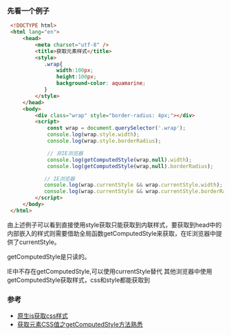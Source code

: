 ### 先看一个例子
```html
 <!DOCTYPE html>
 <html lang="en">
     <head>
         <meta charset="utf-8" />
         <title>获取元素样式</title>
         <style>
            .wrap{
                width:100px;
                height:100px;
                background-color: aquamarine;
            }
         </style>
     </head>
     <body>
         <div class="wrap" style="border-radius: 4px;"></div>
         <script>
             const wrap = document.querySelector('.wrap');
             console.log(wrap.style.width);
             console.log(wrap.style.borderRadius);

             // 非IE浏览器
             console.log(getComputedStyle(wrap,null).width);
             console.log(getComputedStyle(wrap,null).borderRadius);

            // IE浏览器
            console.log(wrap.currentStyle && wrap.currentStyle.width); 
            console.log(wrap.currentStyle && wrap.currentStyle.borderRadius);
         </script>
     </body>
 </html>
```
由上述例子可以看到直接使用style获取只能获取到内联样式，要获取到head中的内部嵌入的样式则需要借助全局函数getComputedStyle来获取，在IE浏览器中提供了currentStyle。

getComputedStyle是只读的。

IE中不存在getComputedStyle,可以使用currentStyle替代
其他浏览器中使用getComputedStyle获取样式，css和style都能获取到

### 参考
- [原生js获取css样式](https://www.jianshu.com/p/bdd5038b1ccd)
- [获取元素CSS值之getComputedStyle方法熟悉](https://www.zhangxinxu.com/wordpress/2012/05/getcomputedstyle-js-getpropertyvalue-currentstyle/)